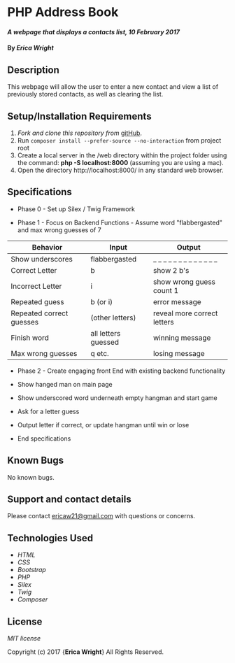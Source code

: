 # PHP Address Book

#### _A webpage that displays a contacts list, 10 February 2017_

#### By _**Erica Wright**_

## Description

This webpage will allow the user to enter a new contact and view a list of previously stored contacts, as well as clearing the list.

## Setup/Installation Requirements

1. _Fork and clone this repository from_ [gitHub](https://github.com/ericaw21/php-addresses.git).
2. Run `composer install --prefer-source --no-interaction` from project root
3. Create a local server in the /web directory within the project folder using the command: __php -S localhost:8000__ (assuming you are using a mac).
4. Open the directory http://localhost:8000/ in any standard web browser.

## Specifications
* Phase 0 - Set up Silex / Twig Framework

* Phase 1 - Focus on Backend Functions - Assume word "flabbergasted" and max wrong guesses of 7

|Behavior|Input|Output|
|--------|-----|------|
| Show underscores | flabbergasted | _ _ _ _ _ _ _ _ _ _ _ _ _ |
| Correct Letter | b | show 2 b's |
| Incorrect Letter | i | show wrong guess count 1 |
| Repeated guess | b (or i) | error message |
| Repeated correct guesses | (other letters) | reveal more correct letters |
| Finish word | all letters guessed | winning message |
| Max wrong guesses | q etc. | losing message |

* Phase 2 - Create engaging front End with existing backend functionality

* Show hanged man on main page

* Show underscored word underneath empty hangman and start game

* Ask for a letter guess

* Output letter if correct, or update hangman until win or lose

* End specifications

## Known Bugs

No known bugs.

## Support and contact details

Please contact ericaw21@gmail.com with questions or concerns.

## Technologies Used

* _HTML_
* _CSS_
* _Bootstrap_
* _PHP_
* _Silex_
* _Twig_
* _Composer_

## License

*MIT license*

Copyright (c) 2017 {**Erica Wright**} All Rights Reserved.

